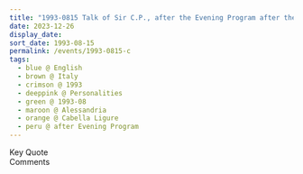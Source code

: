 ```yaml
---
title: "1993-0815 Talk of Sir C.P., after the Evening Program after the Śhrī Kṛiṣhṇa Pūjā, Tent, Cabella Ligure, Alessandria, Italy"
date: 2023-12-26
display_date: 
sort_date: 1993-08-15
permalink: /events/1993-0815-c
tags:
  - blue @ English
  - brown @ Italy
  - crimson @ 1993
  - deeppink @ Personalities
  - green @ 1993-08
  - maroon @ Alessandria
  - orange @ Cabella Ligure
  - peru @ after Evening Program
---
```


<wave-list>
  <list-title color="green" width="75">Key Quote</list-title>
  <list-item color="BlanchedAlmond"  width="200"></list-item>
  <list-item color="Lavender"></list-item>
  <list-item color="BlanchedAlmond"></list-item>
</wave-list>

<br>

<wave-list>
  <list-title color="green" width="75">Comments</list-title>
  <list-item color="BlanchedAlmond"  width="200"></list-item>
  <list-item color="Lavender"></list-item>
  <list-item color="BlanchedAlmond"></list-item>
</wave-list>